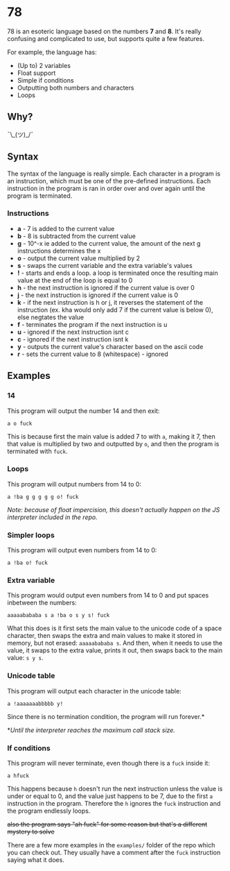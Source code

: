 # 78

78 is an esoteric language based on the numbers **7** and **8**. It's really confusing and complicated to use, but supports quite a few features.

For example, the language has:

- (Up to) 2 variables
- Float support
- Simple if conditions
- Outputting both numbers and characters
- Loops

## Why?

¯\\\_(ツ)\_/¯

## Syntax

The syntax of the language is really simple. Each character in a program is an instruction, which must be one of the pre-defined instructions. Each instruction in the program is ran in order over and over again until the program is terminated.

### Instructions

- **a** - 7 is added to the current value
- **b** - 8 is subtracted from the current value
- **g** - 10^-x ie added to the current value, the amount of the next g instructions determines the x
- **o** - output the current value multiplied by 2
- **s** - swaps the current variable and the extra variable's values
- **!** - starts and ends a loop. a loop is terminated once the resulting main value at the end of the loop is equal to 0
- **h** - the next instruction is ignored if the current value is over 0
- **j** - the next instruction is ignored if the current value is 0
- **k** - if the next instruction is h or j, it reverses the statement of the instruction (ex. kha would only add 7 if the current value is below 0), else negtates the value
- **f** - terminates the program if the next instruction is u
- **u** - ignored if the next instruction isnt c
- **c** - ignored if the next instruction isnt k
- **y** - outputs the current value's character based on the ascii code
- **r** - sets the current value to 8
 (whitespace) - ignored
 
## Examples

### 14

This program will output the number 14 and then exit:

```78
a o fuck
```

This is because first the main value is added 7 to with `a`, making it 7, then that value is multiplied by two and outputted by `o`, and then the program is terminated with `fuck`.

### Loops

This program will output numbers from 14 to 0:

```78
a !ba g g g g g o! fuck
```

*Note: because of float impercision, this doesn't actually happen on the JS interpreter included in the repo.*

### Simpler loops

This program will output even numbers from 14 to 0:

```78
a !ba o! fuck
```

### Extra variable

This program would output even numbers from 14 to 0 and put spaces inbetween the numbers:

```78
aaaaabababa s a !ba o s y s! fuck
```

What this does is it first sets the main value to the unicode code of a space character, then swaps the extra and main values to make it stored in memory, but not erased: `aaaaabababa s`. And then, when it needs to use the value, it swaps to the extra value, prints it out, then swaps back to the main value: `s y s`.

### Unicode table

This program will output each character in the unicode table:

```78
a !aaaaaaabbbbb y!
```

Since there is no termination condition, the program will run forever.*

*_Until the interpreter reaches the maximum call stack size._

### If conditions

This program will never terminate, even though there is a `fuck` inside it:

```78
a hfuck
```

This happens because `h` doesn't run the next instruction unless the value is under or equal to 0, and the value just happens to be 7, due to the first `a` instruction in the program. Therefore the `h` ignores the `fuck` instruction and the program endlessly loops.

~~also the program says "ah fuck" for some reason but that's a different mystery to solve~~



There are a few more examples in the `examples/` folder of the repo which you can check out. They usually have a comment after the `fuck` instruction saying what it does.
